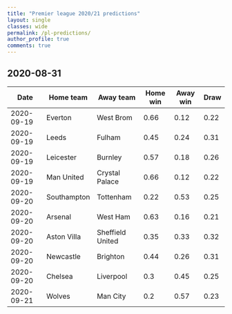 ```yaml
---
title: "Premier league 2020/21 predictions"
layout: single
classes: wide
permalink: /pl-predictions/
author_profile: true
comments: true
---
```

## 2020-08-31

| Date       | Home team   | Away team        |   Home win |   Away win |   Draw |
|------------|-------------|------------------|------------|------------|--------|
| 2020-09-19 | Everton     | West Brom        |       0.66 |       0.12 |   0.22 |
| 2020-09-19 | Leeds       | Fulham           |       0.45 |       0.24 |   0.31 |
| 2020-09-19 | Leicester   | Burnley          |       0.57 |       0.18 |   0.26 |
| 2020-09-19 | Man United  | Crystal Palace   |       0.66 |       0.12 |   0.22 |
| 2020-09-20 | Southampton | Tottenham        |       0.22 |       0.53 |   0.25 |
| 2020-09-20 | Arsenal     | West Ham         |       0.63 |       0.16 |   0.21 |
| 2020-09-20 | Aston Villa | Sheffield United |       0.35 |       0.33 |   0.32 |
| 2020-09-20 | Newcastle   | Brighton         |       0.44 |       0.26 |   0.31 |
| 2020-09-20 | Chelsea     | Liverpool        |       0.3  |       0.45 |   0.25 |
| 2020-09-21 | Wolves      | Man City         |       0.2  |       0.57 |   0.23 |


